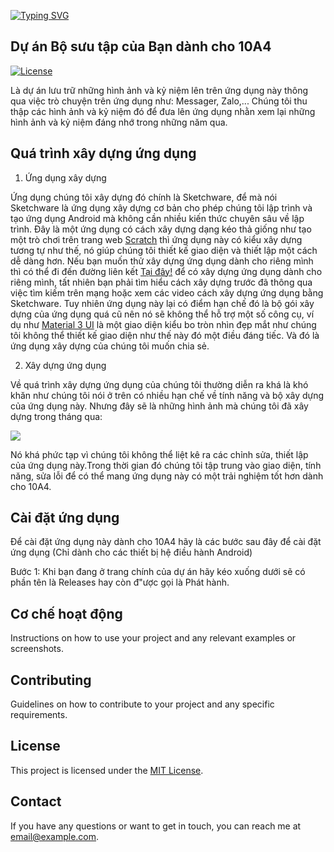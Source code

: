 [![Typing SVG](https://readme-typing-svg.demolab.com?font=Fira+Code&weight=600&duration=4000&pause=1000&color=0DCDF7&center=true&vCenter=true&width=430&lines=Xin+ch%C3%A0o%2C+t%C3%AAn+t%C3%B4i+l%C3%A0+NguyenHienNg!;V%C3%A0+kh%C3%B4ng+c%C3%B3+g%C3%AC+%C2%AF%E2%81%A0%5C%E2%81%A0_%E2%81%A0(%E2%81%A0%E3%83%84%E2%81%A0)%E2%81%A0_%E2%81%A0%2F%E2%81%A0%C2%AF)](https://git.io/typing-svg)

## Dự án Bộ sưu tập của Bạn dành cho 10A4
[![License](https://img.shields.io/badge/license-MIT-blue.svg?style=flat-square)](https://nguyenhienng.github.io/)

Là dự án lưu trữ những hình ảnh và kỷ niệm lên trên ứng dụng này thông qua việc trò chuyện trên ứng dụng như: Messager, Zalo,... Chúng tôi thu thập các hình ảnh và kỷ niệm đó để đưa lên ứng dụng nhằn xem lại những hình ảnh và kỷ niệm đáng nhớ trong những năm qua.

## Quá trình xây dựng ứng dụng

1. Ứng dụng xây dựng

Ứng dụng chúng tôi xây dựng đó chính là Sketchware, để mà nói Sketchware là ứng dụng xây dựng cơ bản cho phép chúng tôi lập trình và tạo ứng dụng Android mà không cần nhiều kiến thức chuyên sâu về lập trình. Đây là một ứng dụng có cách xây dựng dạng kéo thả giống như tạo một trò chơi trên trang web [Scratch](https://www.google.com/search?client=ms-android-samsung-ga-rev1&sca_esv=e095c950f9c2c4db&sxsrf=ADLYWIJqXG87cFF1TxesX12jC_yWv2HTWw:1734018500548&q=scratch&udm=2&fbs=AEQNm0D7NTKsOqMPi-yhU7bWDsijXeHIssQxQHiKhz3Orm0Szk2q6O3Esev6DIwpyqAb2BjXuzUhoSCU4R7jIJwKXYznPH2lW7oQcnijlNKyhRLD_iy-AMqbYySg1yETdDGkOCPzyyGBCE7ol03I13rjd-JZDlQzGpZM7U6YIadvhhj1QJ-YNRWgGD-1l3p_GsHwWbpQ4oA7GSn7AXZPjve060dfF0X6CM7K0iB623xIfuraxDHxFt-VPeyxz-VWO9u0ngO2nXLj&sa=X&sqi=2&ved=2ahUKEwj-gommyqKKAxUXc_UHHQ35H_EQtKgLegQIERAB&biw=412&bih=777&dpr=2.63) thì ứng dụng này có kiểu xây dựng tương tự như thế, nó giúp chúng tôi thiết kế giao diện và thiết lập một cách dễ dàng hơn. Nếu bạn muốn thử xây dựng ứng dụng dành cho riêng mình thì có thể đi đến đường liên kết [Tại đây!](https://sketchware.pro/) để có xây dựng ứng dụng dành cho riêng mình, tất nhiên bạn phải tìm hiểu cách xây dựng trước đã thông qua việc tìm kiếm trên mạng hoặc xem các video cách xây dựng ứng dụng bằng Sketchware. Tuy nhiên ứng dụng này lại có điểm hạn chế đó là bộ gói xây dựng của ứng dụng quá cũ nên nó sẽ không thể hỗ trợ một số công cụ, ví dụ như [Material 3 UI](https://www.google.com/search?client=ms-android-samsung-ga-rev1&sca_esv=fb1c0acde680984c&q=material+3&udm=2&fbs=AEQNm0Aa4sjWe7Rqy32pFwRj0UkWd8nbOJfsBGGB5IQQO6L3J603JUkR9Y5suk8yuy50qOYMMWTNCTu57lKPsZpPcfqPQwPMMD4P0WXn1oc4jxGqglhioY4PnpMEMUN-Wr1rQqlPidkHfEJLzQw1WUkXK2_N5uMVXAz9LRtNJIaAxDCODqExrRtWYnTYi5Y-2RpDv0B0YDCPZjQ8OWYx659eaZTQTFsQOw&sa=X&ved=2ahUKEwitic7rxKSKAxXhj68BHTHuFAUQtKgLegQIGRAB&biw=412&bih=777&dpr=2.63) là một giao diện kiểu bo tròn nhìn đẹp mắt như chúng tôi không thể thiết kế giao diện như thế này đó một điều đáng tiếc. Và đó là ứng dụng xây dựng của chúng tôi muốn chia sẻ. 

2. Xây dựng ứng dụng

Về quá trình xây dựng ứng dụng của chúng tôi thường diễn ra khá là khó khăn như chúng tôi nói ở trên có nhiều hạn chế về tính năng và bộ xây dựng của ứng dụng này. Nhưng đây sẽ là những hình ảnh mà chúng tôi đã xây dựng trong tháng qua:

<img src="resources/Screenshot_1.gif">

Nó khá phức tạp vì chúng tôi không thể liệt kê ra các chỉnh sửa, thiết lập của ứng dụng này.Trong thời gian đó chúng tôi tập trung vào giao diện, tính năng, sửa lỗi để có thể mang ứng dụng này có một trải nghiệm tốt hơn dành cho 10A4.

## Cài đặt ứng dụng

Để cài đặt ứng dụng này dành cho 10A4 hãy là các bước sau đây để cài đặt ứng dụng (Chỉ dành cho các thiết bị hệ điều hành Android)

Bước 1: Khi bạn đang ở trang chính của dự án hãy kéo xuống dưới sẽ có phần tên là Releases hay còn đ"ược gọi là Phát hành.


## Cơ chế hoạt động

Instructions on how to use your project and any relevant examples or screenshots.

## Contributing

Guidelines on how to contribute to your project and any specific requirements.

## License

This project is licensed under the [MIT License](LICENSE).

## Contact

If you have any questions or want to get in touch, you can reach me at [email@example.com](mailto:email@example.com).

